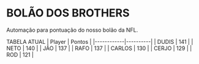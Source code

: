 # BOLÃO DOS BROTHERS
Automação para pontuação do nosso bolão da NFL.

TABELA ATUAL
|   Player   |  Pontos  |
|------------|----------|
|   DUDIS    |    141    |
|   NETO     |    140    |
|    JÃO     |    137    |
|    RAFO    |    137    |
|    CARLOS  |    130    |
|   CERJO    |    129    |
|    ROD     |    121    |